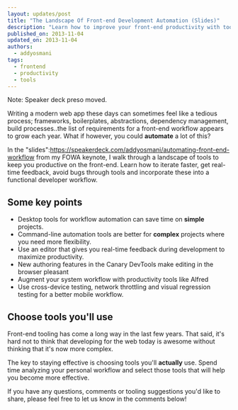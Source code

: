 ```yaml
---
layout: updates/post
title: "The Landscape Of Front-end Development Automation (Slides)"
description: "Learn how to improve your front-end productivity with tools for workflow automation."
published_on: 2013-11-04
updated_on: 2013-11-04
authors:
  - addyosmani
tags:
  - frontend
  - productivity
  - tools
---
```

Note: Speaker deck preso moved.

Writing a modern web app these days can sometimes feel like a tedious process; frameworks, boilerplates, abstractions, dependency management, build processes..the list of requirements for a front-end workflow appears to grow each year. What if however, you could **automate** a lot of this? 

In the "slides":https://speakerdeck.com/addyosmani/automating-front-end-workflow from my FOWA keynote, I walk through a landscape of tools to keep you productive on the front-end. Learn how to iterate faster, get real-time feedback, avoid bugs through tools and incorporate these into a functional developer workflow. 

<h2>Some key points</h2>

* Desktop tools for workflow automation can save time on **simple** projects.
* Command-line automation tools are better for **complex** projects where you need more flexibility.
* Use an editor that gives you real-time feedback during development to maximize productivity.
* New authoring features in the Canary DevTools make editing in the browser pleasant
* Augment your system workflow with productivity tools like Alfred
* Use cross-device testing, network throttling and visual regression testing for a better mobile workflow.

<h2>Choose tools you'll use</h2>

Front-end tooling has come a long way in the last few years. That said, it's hard not to think that developing for the web today is awesome without thinking that it's now more complex. 

The key to staying effective is choosing tools you'll **actually** use. Spend time analyzing your personal workflow and select those tools that will help you become more effective.

If you have any questions, comments or tooling suggestions you'd like to share, please feel free to let us know in the comments below!

